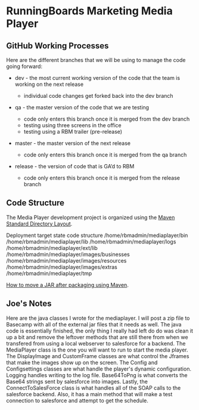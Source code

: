 # RunningBoards Marketing Media Player

## GitHub Working Processes
Here are the different branches that we will be using to manage the code going forward:
- dev - the most current working version of the code that the team is working on the next release
   - individual code changes get forked back into the dev branch

- qa - the master version of the code that we are testing
   - code only enters this branch once it is merged from the dev branch
   - testing using three screens in the office
   - testing using a RBM trailer (pre-release)
- master - the master version of the next release
   - code only enters this branch once it is merged from the qa branch
- release - the version of code that is GA’d to RBM
   - code only enters this branch once it is merged from the release branch

## Code Structure
The Media Player development project is organized using the [Maven Standard Directory Layout](https://maven.apache.org/guides/introduction/introduction-to-the-standard-directory-layout.html).


Deployment target state code structure
/home/rbmadmin/mediaplayer/bin
/home/rbmadmin/mediaplayer/lib
/home/rbmadmin/mediaplayer/logs
/home/rbmadmin/mediaplayer/ext/lib
/home/rbmadmin/mediaplayer/images/businesses
/home/rbmadmin/mediaplayer/images/resources
/home/rbmadmin/mediaplayer/images/extras
/home/rbmadmin/mediaplayer/tmp

[How to move a JAR after packaging using Maven](https://stackoverflow.com/questions/45378542/maven-copy-jar-generated-in-target-to-external-folder).



## Joe's Notes
Here are the java classes I wrote for the mediaplayer. I will post a zip file to Basecamp with all of the external jar files that it needs as well. The java code is essentially finished, the only thing I really had left do do was clean it up a bit and remove the leftover methods that are still there from when we transfered from using a local webserver to salesforce for a backend.
The MediaPlayer class is the one you will want to run to start the media player. The DisplayImage and CustomFrame classes are what control the Jframes that make the images show up on the screen. The Config and Configsettings classes are what handle the player's dynamic configuration. Logging handles writing to the log file. Base64ToPng is what converts the Base64 strings sent by salesforce into images. Lastly, the ConnectToSalesForce class is what handles all of the SOAP calls to the salesforce backend. Also, it has a main method that will make a test connection to salesforce and attempt to get the schedule.
